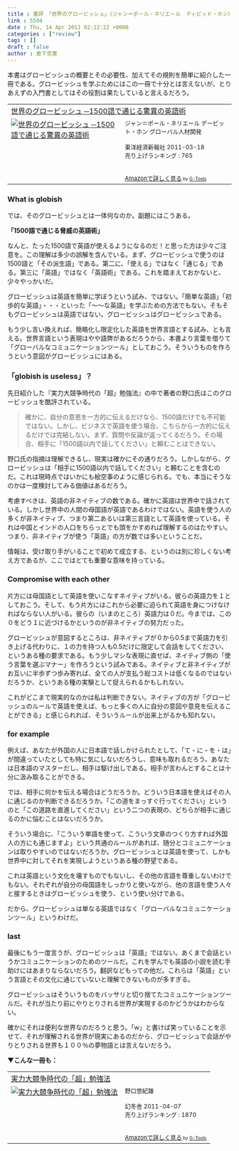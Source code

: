 ```yaml
---
title : 書評　「世界のグロービッシュ」（ジャン＝ポール・ネリエール　ディビッド・ホン）
link : 5594
date : Thu, 14 Apr 2011 02:22:22 +0000
categories : ["review"]
tags : []
draft : false
author : 倉下忠憲
---
```


本書はグロービッシュの概要とその必要性、加えてその規則を簡単に紹介した一冊である。グロービッシュを学ぶためにはこの一冊で十分とは言えないが、とりあえずの入門書としてはその役割は果たしていると言えるだろう。

<table  border="0" cellpadding="5"><tr><td colspan="2"><a href="http://www.amazon.co.jp/%E4%B8%96%E7%95%8C%E3%81%AE%E3%82%B0%E3%83%AD%E3%83%BC%E3%83%93%E3%83%83%E3%82%B7%E3%83%A5-%E2%94%801500%E8%AA%9E%E3%81%A7%E9%80%9A%E3%81%98%E3%82%8B%E9%A9%9A%E7%95%B0%E3%81%AE%E8%8B%B1%E8%AA%9E%E8%A1%93-%E3%82%B8%E3%83%A3%E3%83%B3%EF%BC%9D%E3%83%9D%E3%83%BC%E3%83%AB%E3%83%BB%E3%83%8D%E3%83%AA%E3%82%A8%E3%83%BC%E3%83%AB/dp/4492044205%3FSubscriptionId%3D15SMZCTB9V8NGR2TW082%26tag%3Drashita1000-22%26linkCode%3Dxm2%26camp%3D2025%26creative%3D165953%26creativeASIN%3D4492044205" target="_top">世界のグロービッシュ ─1500語で通じる驚異の英語術</a><img src="http://www.assoc-amazon.jp/e/ir?t=rashita1000-22&l=ur2&o=9" width="1" height="1" style="border: none;" alt="" /></td></tr><tr><td valign="top"><a href="http://www.amazon.co.jp/%E4%B8%96%E7%95%8C%E3%81%AE%E3%82%B0%E3%83%AD%E3%83%BC%E3%83%93%E3%83%83%E3%82%B7%E3%83%A5-%E2%94%801500%E8%AA%9E%E3%81%A7%E9%80%9A%E3%81%98%E3%82%8B%E9%A9%9A%E7%95%B0%E3%81%AE%E8%8B%B1%E8%AA%9E%E8%A1%93-%E3%82%B8%E3%83%A3%E3%83%B3%EF%BC%9D%E3%83%9D%E3%83%BC%E3%83%AB%E3%83%BB%E3%83%8D%E3%83%AA%E3%82%A8%E3%83%BC%E3%83%AB/dp/4492044205%3FSubscriptionId%3D15SMZCTB9V8NGR2TW082%26tag%3Drashita1000-22%26linkCode%3Dxm2%26camp%3D2025%26creative%3D165953%26creativeASIN%3D4492044205" target="_top"><img src="http://ecx.images-amazon.com/images/I/41q7rbQRoXL._SL160_.jpg" border="0" alt="世界のグロービッシュ ─1500語で通じる驚異の英語術" /></a></td><td valign="top"><font size="-1">ジャン＝ポール・ネリエール デービット・ホン グローバル人材開発 <br /><br />東洋経済新報社  2011-03-18<br />売り上げランキング : 765<br /><br /><br /><a href="http://www.amazon.co.jp/%E4%B8%96%E7%95%8C%E3%81%AE%E3%82%B0%E3%83%AD%E3%83%BC%E3%83%93%E3%83%83%E3%82%B7%E3%83%A5-%E2%94%801500%E8%AA%9E%E3%81%A7%E9%80%9A%E3%81%98%E3%82%8B%E9%A9%9A%E7%95%B0%E3%81%AE%E8%8B%B1%E8%AA%9E%E8%A1%93-%E3%82%B8%E3%83%A3%E3%83%B3%EF%BC%9D%E3%83%9D%E3%83%BC%E3%83%AB%E3%83%BB%E3%83%8D%E3%83%AA%E3%82%A8%E3%83%BC%E3%83%AB/dp/4492044205%3FSubscriptionId%3D15SMZCTB9V8NGR2TW082%26tag%3Drashita1000-22%26linkCode%3Dxm2%26camp%3D2025%26creative%3D165953%26creativeASIN%3D4492044205" target="_top">Amazonで詳しく見る</a></font><font size="-2"> by <a href="http://www.goodpic.com/mt/aws/index.html" >G-Tools</a></font></td></tr></table>

<h3>What is globish</h3>
では、そのグロービッシュとは一体何なのか。副題にはこうある。

<strong>「1500語で通じる脅威の英語術」</strong>

なんと、たった1500語で英語が使えるようになるのだ！と思った方は少々ご注意を。この理解は多少の誤解を含んでいる。まず、グロービッシュで使うのは1500語と「その派生語」である。第二に、「使える」ではなく「通じる」である。第三に「英語」ではなく「英語術」である。これを踏まえておかないと、少々やっかいだ。

グロービッシュは英語を簡単に学ぼうという試み、ではない。「簡単な英語」「初歩的な英語」・・・といった「〜〜な英語」を学ぶための方法でもない。そもそもグロービッシュは英語ではない。グロービッシュはグロービッシュである。

もう少し言い換えれば、簡略化し限定化した英語を世界言語とする試み、とも言える。世界言語という表現はやや語弊があるだろうから、本書より言葉を借りて「グローバルなコミュニケーションツール」としておこう。そういうものを作ろうという意図がグロービッシュにはある。

<h3>「globish is useless」？</h3>
先日紹介した『実力大競争時代の「超」勉強法』の中で著者の野口氏はこのグロービッシュを酷評されている。

<blockquote>
確かに、自分の意思を一方的に伝えるだけなら、1500語だけでも不可能ではない。しかし、ビジネスで英語を使う場合、こちらから一方的に伝えるだけでは完結しない。まず、質問や反論が返ってくるだろう。その場合、相手に「1500語以内で話してください」と頼むことはできない。
</blockquote>

野口氏の指摘は理解できるし、現実は確かにその通りだろう。しかしながら、グロービッシュは「相手に1500語以内で話してください」と頼むことを含むのだ。これは現時点ではいかにも絵空事のように感じられる。でも、本当にそうなのかは一度検討してみる価値はあるだろう。

考慮すべきは、英語の非ネイティブの数である。確かに英語は世界中で話されている。しかし世界中の人間の母国語が英語であるわけではない。英語を使う人の多くが非ネイティブ、つまり第二あるいは第三言語として英語を使っている。それは中国とインドの人口をちらっとでも頭をかすめれば理解するのはたやすい。つまり、非ネイティブが使う「英語」の方が数では多いということだ。

情報は、受け取り手がいることで初めて成立する、というのは別に珍しくない考え方であるが、ここではとても重要な意味を持っている。

<h3>Compromise with each other</h3>
片方には母国語として英語を使いこなすネイティブがいる。彼らの英語力を１としておこう。そして、もう片方にはこれから必要に迫られて英語を身につけなければならない人がいる。彼らの（いまのところ）英語力は０だ。今までは、この０をどう１に近づけるかというのが非ネイティブの努力だった。

グロービッシュが意図するところは、非ネイティブが０から0.5まで英語力を引き上げる代わりに、１の力を持つ人も0.5だけに限定して会話をしてください、というある種の要求である。もう少しマシな表現に直せば、ネイティブ側の「使う言葉を選ぶマナー」を作ろうという試みである。ネイティブと非ネイティブがお互いに半歩ずつ歩み寄れば、全ての人が支払う総コストは低くなるのではないだろうか、というある種の実験として捉えられるかもしれない。

これがどこまで現実的なのかは私は判断できない。ネイティブの方が「グロービッシュのルールで英語を使えば、もっと多くの人に自分の意図や意見を伝えることができる」と感じられれば、そういうルールが出来上がるかも知れない。

<h3>for example</h3>
例えば、あなたが外国の人に日本語で話しかけられたとして、「て・に・を・は」が間違っていたとしても特に気にしないだろうし、意味も取れるだろう。あなたは日本語のマスターだし、相手は駆け出しである。相手が言わんとすることは十分に汲み取ることができる。

では、相手に何かを伝える場合はどうだろうか。どういう日本語を使えばその人に通じるのか判断できるだろうか。「この道をまっすぐ行ってください」というのと「この道路を直進してください」という二つの表現の、どちらが相手に通じるのかに悩むことはないだろうか。

そういう場合に、「こういう単語を使って、こういう文章のつくり方すれば外国人の方にも通じますよ」という共通のルールがあれば、随分とコミュニケーションは取りやすいのではないだろうか。グロービッシュとは英語を使って、しかも世界中に対してそれを実現しようというある種の野望である。

これは英語という文化を壊すものでもないし、その他の言語を尊重しないわけでもない。それぞれが自分の母国語をしっかりと使いながら、他の言語を使う人々と接するときはグロービッシュを使う、という使い分けである。

だから、グロービッシュは単なる英語ではなく「グローバルなコミュニケーションツール」というわけだ。

<h3>last</h3>
最後にもう一度言うが、グロービッシュは「英語」ではない。あくまで会話というかコミュニケーションのためのツールだ。これを学んでも英語の小説を読む手助けにはあまりならないだろう。翻訳などもっての他だ。これらは「英語」という言語とその文化に通じていないと理解できないものが多すぎる。

グロービッシュはそういうものをバッサリと切り捨てたコミュニケーションツールだ。それが当たり前にやりとりされる世界が実現するのかどうかはわからない。

確かにそれは便利な世界なのだろうと思う。「w」と書けば笑っていることを示せて、それが理解される世界が現実にあるのだから、グロービッシュで会話がやりとりされる世界も１００％の夢物語とは言えないだろう。

<strong>▼こんな一冊も：</strong>
<table  border="0" cellpadding="5"><tr><td colspan="2"><a href="http://www.amazon.co.jp/%E5%AE%9F%E5%8A%9B%E5%A4%A7%E7%AB%B6%E4%BA%89%E6%99%82%E4%BB%A3%E3%81%AE%E3%80%8C%E8%B6%85%E3%80%8D%E5%8B%89%E5%BC%B7%E6%B3%95-%E9%87%8E%E5%8F%A3%E6%82%A0%E7%B4%80%E9%9B%84/dp/4344019709%3FSubscriptionId%3D15SMZCTB9V8NGR2TW082%26tag%3Drashita1000-22%26linkCode%3Dxm2%26camp%3D2025%26creative%3D165953%26creativeASIN%3D4344019709" target="_top">実力大競争時代の「超」勉強法</a><img src="http://www.assoc-amazon.jp/e/ir?t=rashita1000-22&l=ur2&o=9" width="1" height="1" style="border: none;" alt="" /></td></tr><tr><td valign="top"><a href="http://www.amazon.co.jp/%E5%AE%9F%E5%8A%9B%E5%A4%A7%E7%AB%B6%E4%BA%89%E6%99%82%E4%BB%A3%E3%81%AE%E3%80%8C%E8%B6%85%E3%80%8D%E5%8B%89%E5%BC%B7%E6%B3%95-%E9%87%8E%E5%8F%A3%E6%82%A0%E7%B4%80%E9%9B%84/dp/4344019709%3FSubscriptionId%3D15SMZCTB9V8NGR2TW082%26tag%3Drashita1000-22%26linkCode%3Dxm2%26camp%3D2025%26creative%3D165953%26creativeASIN%3D4344019709" target="_top"><img src="http://ecx.images-amazon.com/images/I/41QpC2ML6JL._SL160_.jpg" border="0" alt="実力大競争時代の「超」勉強法" /></a></td><td valign="top"><font size="-1">野口悠紀雄 <br /><br />幻冬舎  2011-04-07<br />売り上げランキング : 1870<br /><br /><br /><a href="http://www.amazon.co.jp/%E5%AE%9F%E5%8A%9B%E5%A4%A7%E7%AB%B6%E4%BA%89%E6%99%82%E4%BB%A3%E3%81%AE%E3%80%8C%E8%B6%85%E3%80%8D%E5%8B%89%E5%BC%B7%E6%B3%95-%E9%87%8E%E5%8F%A3%E6%82%A0%E7%B4%80%E9%9B%84/dp/4344019709%3FSubscriptionId%3D15SMZCTB9V8NGR2TW082%26tag%3Drashita1000-22%26linkCode%3Dxm2%26camp%3D2025%26creative%3D165953%26creativeASIN%3D4344019709" target="_top">Amazonで詳しく見る</a></font><font size="-2"> by <a href="http://www.goodpic.com/mt/aws/index.html" >G-Tools</a></font></td></tr></table>


